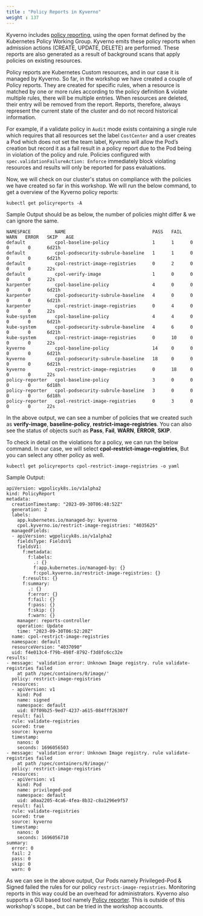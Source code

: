 ```yaml
---
title : "Policy Reports in Kyverno"
weight : 137
---
```


Kyverno includes [policy reporting](https://kyverno.io/docs/policy-reports/), using the open format defined by the Kubernetes Policy Working Group. Kyverno emits these policy reports when admission actions (CREATE, UPDATE, DELETE) are performed. These reports are also generated as a result of background scans that apply policies on existing resources. 

Policy reports are Kubernetes Custom resources, and in our case it is managed by Kyverno. So far, in the workshop we have created a couple of Policy reports. They are created for specific rules, when a resource is matched by one or more rules according to the policy definition & violate multiple rules, there will be multiple entries. When resources are deleted, their entry will be removed from the report. Reports, therefore, always represent the current state of the cluster and do not record historical information.

For example, if a validate policy in ```Audit``` mode exists containing a single rule which requires that all resources set the label ```CostCenter``` and a user creates a Pod which does not set the team label, Kyverno will allow the Pod’s creation but record it as a fail result in a policy report due to the Pod being in violation of the policy and rule. Policies configured with ```spec.validationFailureAction: Enforce``` immediately block violating resources and results will only be reported for pass evaluations.

Now, we will check on our cluster's status on compliance with the policies we have created so far in this workshop. We will run the below command, to get a overview of the Kyverno policy reports:

```
kubectl get policyreports -A
```

Sample Output should be as below, the number of policies might differ & we can ignore the same.

```
NAMESPACE         NAME                                PASS   FAIL   WARN   ERROR   SKIP   AGE
default           cpol-baseline-policy                1      1      0      0       0      6d21h
default           cpol-podsecurity-subrule-baseline   1      1      0      0       0      6d21h
default           cpol-restrict-image-registries      0      2      0      0       0      22s
default           cpol-verify-image                   1      0      0      0       0      22s
karpenter         cpol-baseline-policy                4      0      0      0       0      6d21h
karpenter         cpol-podsecurity-subrule-baseline   4      0      0      0       0      6d21h
karpenter         cpol-restrict-image-registries      0      4      0      0       0      22s
kube-system       cpol-baseline-policy                4      4      0      0       0      6d21h
kube-system       cpol-podsecurity-subrule-baseline   4      6      0      0       0      6d21h
kube-system       cpol-restrict-image-registries      0      10     0      0       0      22s
kyverno           cpol-baseline-policy                14     0      0      0       0      6d21h
kyverno           cpol-podsecurity-subrule-baseline   18     0      0      0       0      6d21h
kyverno           cpol-restrict-image-registries      0      18     0      0       0      22s
policy-reporter   cpol-baseline-policy                3      0      0      0       0      6d18h
policy-reporter   cpol-podsecurity-subrule-baseline   3      0      0      0       0      6d18h
policy-reporter   cpol-restrict-image-registries      0      3      0      0       0      22s
```

In the above output, we can see a number of policies that we created such as **verify-image**, **baseline-policy**, **restrict-image-registries**. You can also see the status of objects such as **Pass**, **Fail**, **WARN**, **ERROR**, **SKIP**. 

To check in detail on the violations for a policy, we can run the below command. In our case, we will select **cpol-restrict-image-registries**, But you can select any other policy as well.

```
kubectl get policyreports cpol-restrict-image-registries -o yaml
```

Sample Output:

```
apiVersion: wgpolicyk8s.io/v1alpha2
kind: PolicyReport
metadata:
  creationTimestamp: "2023-09-30T06:48:52Z"
  generation: 2
  labels:
    app.kubernetes.io/managed-by: kyverno
    cpol.kyverno.io/restrict-image-registries: "4035625"
  managedFields:
  - apiVersion: wgpolicyk8s.io/v1alpha2
    fieldsType: FieldsV1
    fieldsV1:
      f:metadata:
        f:labels:
          .: {}
          f:app.kubernetes.io/managed-by: {}
          f:cpol.kyverno.io/restrict-image-registries: {}
      f:results: {}
      f:summary:
        .: {}
        f:error: {}
        f:fail: {}
        f:pass: {}
        f:skip: {}
        f:warn: {}
    manager: reports-controller
    operation: Update
    time: "2023-09-30T06:52:20Z"
  name: cpol-restrict-image-registries
  namespace: default
  resourceVersion: "4037090"
  uid: f4e013c4-f79b-498f-8792-f3d8fc6cc32e
results:
- message: 'validation error: Unknown Image registry. rule validate-registries failed
    at path /spec/containers/0/image/'
  policy: restrict-image-registries
  resources:
  - apiVersion: v1
    kind: Pod
    name: signed
    namespace: default
    uid: 07f09b25-9ed7-4237-a615-084fff26307f
  result: fail
  rule: validate-registries
  scored: true
  source: kyverno
  timestamp:
    nanos: 0
    seconds: 1696056503
- message: 'validation error: Unknown Image registry. rule validate-registries failed
    at path /spec/containers/0/image/'
  policy: restrict-image-registries
  resources:
  - apiVersion: v1
    kind: Pod
    name: privileged-pod
    namespace: default
    uid: a0aa2205-4ca6-4fea-8b32-c8a1296e9f57
  result: fail
  rule: validate-registries
  scored: true
  source: kyverno
  timestamp:
    nanos: 0
    seconds: 1696056710
summary:
  error: 0
  fail: 2
  pass: 0
  skip: 0
  warn: 0
```

As we can see in the above output, Our Pods namely Privileged-Pod & Signed failed the rules for our policy ```restrict-image-registries```. Monitoring reports in this way could be an overhead for administrators. Kyverno also supports a GUI based tool namely [Policy reporter](https://github.com/kyverno/policy-reporter#readme). This is outside of this workshop's scope., but can be tried in the workshop accounts.

